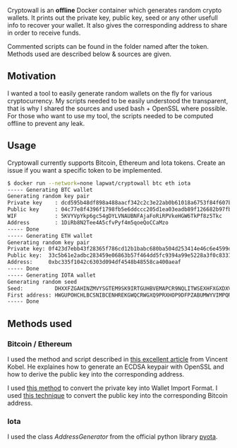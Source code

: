 Cryptowall is an **offline** Docker container which generates random crypto wallets. It prints out the private key, public key, seed or any other usefull info to recover your wallet. It also gives the corresponding address to share in order to receive funds.

Commented scripts can be found in the folder named after the token. Methods used are described below & sources are given.

## Motivation

I wanted a tool to easily generate random wallets on the fly for various cryptocurrency. My scripts needed to be easily understood the transparent, that is why I shared the sources and used bash + OpenSSL where possible. For those who want to use my tool, the scripts needed to be computed offline to prevent any leak.

## Usage

Cryptowall currently supports Bitcoin, Ethereum and Iota tokens. Create an issue if you want a specific token to be implemented.

```sh
$ docker run --network=none lapwat/cryptowall btc eth iota
----- Generating BTC wallet                               
Generating random key pair
Private key    : dcd595b48df898a488aacf342c2c3e22ab0b61018a6753f84f607b161a192e52
Public key     : 04c77e8f4396f1798fb5e6ddccc205d1ea03eadb89f126682b97fb2f2dee9ef40921bdf8746b897092d53b810eec3aafdbed51552bed2a870d094013b6805fee6c
WIF            : 5KVYVpYkp6gc54gDYLVNAUBNFAjaFoRiRPVkeHGW6TkPf8z5Tkc
Address        : 1DiRb8N2Tee4A5cfvPyf4m5qoeQoCCaMzo
----- Done
----- Generating ETH wallet
Generating random key pair
Private key: 0f423d7ebb43f28365f786cd12b1babc680ba504d253414e46c6e4599d6d2c9d
Public key:  33c5b61e2adbc283459e06863b57f464dd5fc9394a99e5228a3f0c83310e5c5b1b9c9235e09ec673084c69718b8623152ef66b79f332320f63ba870040604b9b
Address:     0xbc335f1042c6303d094df4548b48558ca400aeaf
----- Done
----- Generating IOTA wallet
Generating random seed
Seed:          DHXXFZGAHINZMVYSGTEM9SK9IRTGUHBVEMAPCR9NQLITWSEXHFXGXDXVXKEJLXVTUYKTIZ9JQZVTKGOZC
First address: HWGUPOHCHLBCSNIBCENHREKGWQCRWGXQ9PRXHOP9DFPZABUMWYVIMPQRAHNMOBLKJLC9RLK9QZXSGVDFCGTN9NQZIW
----- Done
```

## Methods used

### Bitcoin / Ethereum

I used the method and script described in [this excellent article](https://kobl.one/blog/create-full-ethereum-keypair-and-address) from Vincent Kobel. He explaines how to generate an ECDSA keypair with OpenSSL and how to derive the public key into the corresponding address.

I used [this method](https://en.bitcoin.it/wiki/Wallet_import_format) to convert the private key into Wallet Import Format. I used [this technique](https://en.bitcoin.it/wiki/Technical_background_of_version_1_Bitcoin_addresses) to convert the public key into the corresponding Bitcoin address.

### Iota

I used the class _AddressGenerator_ from the official python library [pyota](https://github.com/iotaledger/iota.lib.py).
